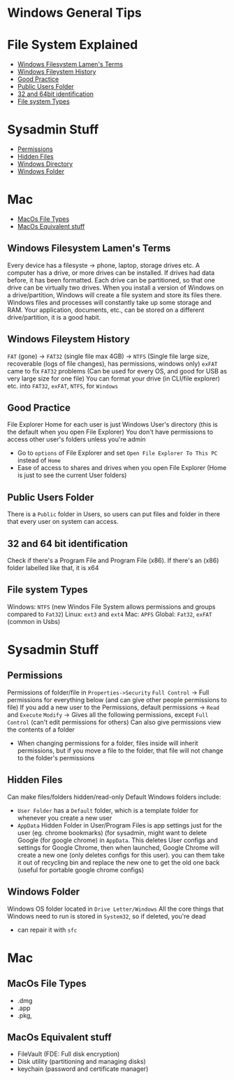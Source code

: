 # Windows General Tips

# File System Explained
- [Windows Filesystem Lamen's Terms](##windows-filesystem-lamen's-terms)
- [Windows Fileystem History](##windows-filesystem-history)
- [Good Practice](##good-practice)
- [Public Users Folder](##public-users-folder)
- [32 and 64bit identification](##32-64bit)
- [File system Types](##file-system-types)

# Sysadmin Stuff
- [Permissions](##permissions)
- [Hidden Files](##hidden-files)
- [Windows Directory](##windows-directory)
- [Windows Folder](##windows-folder)

# Mac 
- [MacOs File Types](##macos-file-types)
- [MacOs Equivalent stuff](##macos-equivalent_stuff)

## Windows Filesystem Lamen's Terms
Every device has a filesyste -> phone, laptop, storage drives etc.
A computer has a drive, or more drives can be installed. If drives had data before, it has been formatted. Each drive can be partitioned, so that one drive can be virtually two drives. 
When you install a version of Windows on a drive/partition, Windows will create a file system and store its files there. 
Windows files and processes will constantly take up some storage and RAM. 
Your application, documents, etc., can be stored on a different drive/partition, it is a good habit.

## Windows Fileystem History
`FAT` (gone) -> `FAT32` (single file max 4GB) -> `NTFS` (Single file large size, recoverable (logs of file changes), has permissions, windows only) 
`exFAT` came to fix `FAT32` problems (Can be used for every OS, and good for USB as very large size for one file)
You can format your drive (in CLI/file explorer) etc. into `FAT32`, `exFAT`, `NTFS`, for `Windows`

## Good Practice
File Explorer Home for each user is just Windows User's directory (this is the default when you open File Explorer)
You don't have permissions to access other user's folders unless you're admin
- Go to `options` of File Explorer and set `Open File Explorer To This PC` instead of `Home`
- Ease of access to shares and drives when you open File Explorer (Home is just to see the current User folders)

## Public Users Folder
There is a `Public` folder in Users, so users can put files and folder in there that every user on system can access. 

## 32 and 64 bit identification
Check if there's a Program File and Program File (x86). If there's an (x86) folder labelled like that, it is x64

## File system Types
Windows: `NTFS` (new Windos File System allows permissions and groups compared to `Fat32`)
Linux: `ext3` and `ext4`
Mac: `APFS`
Global: `Fat32`, `exFAT` (common in Usbs)

# Sysadmin Stuff

## Permissions
Permissions of folder/file in `Properties->Security`
`Full Control` -> Full permissions for everything below (and can give other people permissions to file)
If you add a new user to the Permissions, default permissions -> `Read` and `Execute`
`Modify` -> Gives all the following permissions, except `Full Control` (can't edit permissions for others)
Can also give permissions view the contents of a folder
- When changing permissions for a folder, files inside will inherit permissions, but if you move a file to the folder, that file will not change to the folder's permissions

## Hidden Files
Can make files/folders hidden/read-only
Default Windows folders include:
- `User Folder` has a `Default` folder, which is a template folder for whenever you create a new user
- `AppData` Hidden Folder in User/Program Files is app settings just for the user (eg. chrome bookmarks) (for sysadmin, might want to delete Google (for google chrome) in `AppData`. This deletes User configs and settings for Google Chrome, then when launched, Google Chrome will create a new one (only deletes configs for this user). you can them take it out of recycling bin and replace the new one to get the old one back (useful for portable google chrome configs) 

## Windows Folder
Windows OS folder located in `Drive Letter/Windows`
All the core things that Windows need to run is stored in `System32`, so if deleted, you're dead 
- can repair it with `sfc`

# Mac

## MacOs File Types
- .dmg
- .app
- .pkg, 

## MacOs Equivalent stuff
- FileVault (FDE: Full disk encryption)
- Disk utility (partitioning and managing disks)
- keychain (password and certificate manager)



